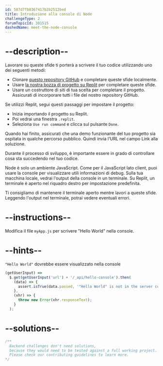 ```yaml
---
id: 587d7fb0367417b2b2512bed
title: Introduzione alla console di Node
challengeType: 2
forumTopicId: 301515
dashedName: meet-the-node-console
---
```


# --description--

Lavorare su queste sfide ti porterà a scrivere il tuo codice utilizzando uno dei seguenti metodi:

- Clonare <a href="https://github.com/topcoder-platform/boilerplate-express/" target="_blank" rel="noopener noreferrer nofollow">questo repository GitHub</a> e completare queste sfide localmente.
- Usare <a href="https://replit.com/github/topcoder-platform/boilerplate-express" target="_blank" rel="noopener noreferrer nofollow">la nostra bozza di progetto su Replit</a> per completare queste sfide.
- Usare un costruttore di siti di tua scelta per completare il progetto. Assicurati di incorporare tutti i file del nostro repository GitHub.

Se utilizzi Replit, segui questi passaggi per impostare il progetto:

-   Inizia importando il progetto su Replit.
-   Poi vedrai una finestra `.replit`.
-   Seleziona `Use run command` e clicca sul pulsante `Done`.

Quando hai finito, assicurati che una demo funzionante del tuo progetto sia ospitata in qualche percorso pubblico. Quindi invia l'URL nel campo Link alla soluzione.

Durante il processo di sviluppo, è importante essere in grado di controllare cosa sta succedendo nel tuo codice.

Node è solo un ambiente JavaScript. Come per il JavaScript lato client, puoi usare la console per visualizzare utili informazioni di debug. Sulla tua macchina locale, vedrai l'output della console in un terminale. Su Replit, un terminale è aperto nel riquadro destro per impostazione predefinita.

Ti consigliamo di mantenere il terminale aperto mentre lavori a queste sfide. Leggendo l'output nel terminale, potrai vedere eventuali errori.

# --instructions--

Modifica il file `myApp.js` per scrivere "Hello World" nella console.

# --hints--

`"Hello World"` dovrebbe essere visualizzato nella console

```js
(getUserInput) =>
  $.get(getUserInput('url') + '/_api/hello-console').then(
    (data) => {
      assert.isTrue(data.passed, '"Hello World" is not in the server console');
    },
    (xhr) => {
      throw new Error(xhr.responseText);
    }
  );
```

# --solutions--

```js
/**
  Backend challenges don't need solutions, 
  because they would need to be tested against a full working project. 
  Please check our contributing guidelines to learn more.
*/
```
